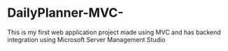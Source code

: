 # DailyPlanner-MVC-
This is my first web application project made using MVC and has backend integration using Microsoft Server Management Studio
